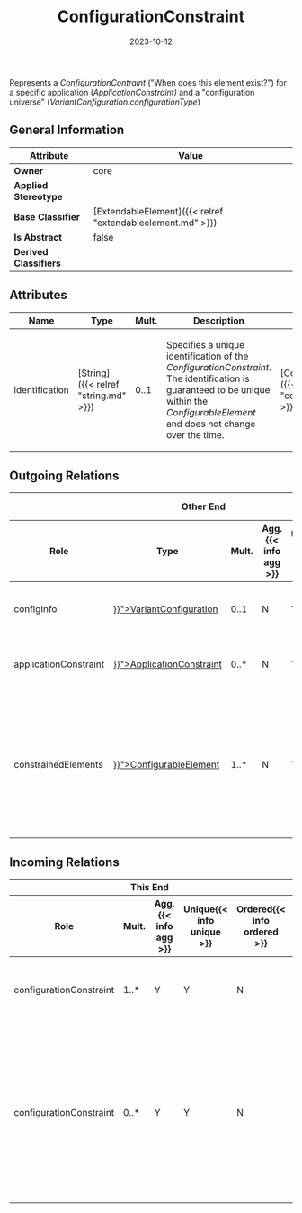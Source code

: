 ﻿---
title: ConfigurationConstraint
toc: false
type: specs
date: "2023-10-12"
draft: false
specification: VEC
version: 2.1.0
documentType: "Recommendation"
elementType: Class
classes:
  - ConfigurationConstraint
menu_name: vec-2.1.0
---
<p> Represents a <i>ConfigurationContraint </i>(&quot;When does this element exist?&quot;) for a specific application (<i>ApplicationConstraint)</i> and a &quot;configuration universe&quot;&#160;(<i>VariantConfiguration.configurationType</i>)      </p>

## General Information

| Attribute               | Value |
|-------------------------|-------|
| **Owner**               | core |
| **Applied Stereotype**  |   |
| **Base Classifier**     | [ExtendableElement]({{< relref "extendableelement.md" >}})<br/>  |
| **Is Abstract**         | false |
| **Derived Classifiers** |   |

## Attributes
|  Name  |  Type  |  Mult.  |  Description  |  Owning Classifier  |
|--------|--------|---------|---------------|--------------|
|identification| [String]({{< relref "string.md" >}}) | 0..1 | <p> Specifies a unique identification of the <i>ConfigurationConstraint</i>. The identification is guaranteed to be unique within the <i>ConfigurableElement</i> and does not change over the time.      </p> | [ConfigurationConstraint]({{< relref "configurationconstraint.md" >}}) |

## Outgoing Relations
<table>
    <thead>
        <tr>
           <th colspan="6">Other End</th>
           <th colspan="1">This End</th>
           <th colspan="1">General</th>
        </tr>
        <tr>
           <th>Role</th>
           <th>Type</th>
           <th>Mult.</th>
           <th>Agg.{{< info agg >}}</th>
           <th>Unique{{< info unique >}}</th>
           <th>Ordered{{< info ordered >}}</th>
           <th>Mult.</th>
           <th>Description</th>
        </tr>
    <thead>
    <tbody>
    <tr>
        <td>configInfo</td>
        <td><a href="{{< relref "variantconfiguration.md" >}}">VariantConfiguration</a></td>
        <td>0..1</td>
        <td>N</td>
        <td>Y</td>
        <td>N</td>
        <td></td>
        <td><p> References the configuration information that applies to the ConfigurationConstraint.      </p></td>
    </tr>
    <tr>
        <td>applicationConstraint</td>
        <td><a href="{{< relref "applicationconstraint.md" >}}">ApplicationConstraint</a></td>
        <td>0..*</td>
        <td>N</td>
        <td>Y</td>
        <td>N</td>
        <td></td>
        <td><p> References the application constraint that applies to the ConfigurationConstraint.      </p></td>
    </tr>
    <tr>
        <td>constrainedElements</td>
        <td><a href="{{< relref "configurableelement.md" >}}">ConfigurableElement</a></td>
        <td>1..*</td>
        <td>N</td>
        <td>Y</td>
        <td>N</td>
        <td>0..*</td>
        <td><p> Introduced with VEC V2.0.2. References the <i>ConfigurableElement</i>s that are constrained by this <i>ConfigurationConstraint.</i> This association shall only be used in combination with a containment in a <i>ConfigurationConstraintSpecification.</i> When using the deprecated containment in the <i>ConfigurableElement </i>it shall not be used.      </p></td>
    </tr>
    </tbody>
</table>

##  Incoming Relations
<table>
    <thead>
        <tr>
           <th colspan="5">This End</th>
           <th colspan="2">Other End</th>
           <th colspan="1">General</th>
        </tr>
        <tr>
           <th>Role</th>
           <th>Mult.</th>
           <th>Agg.{{< info agg >}}</th>
           <th>Unique{{< info unique >}}</th>
           <th>Ordered{{< info ordered >}}</th>
           <th>Type</th>
           <th>Mult.</th>
           <th>Description</th>
        </tr>
    <thead>
    <tbody>
    <tr>
        <td>configurationConstraint</td>
        <td>1..*</td>
        <td>Y</td>
        <td>Y</td>
        <td>N</td>
        <td><a href="{{< relref "configurationconstraintspecification.md" >}}">ConfigurationConstraintSpecification</a></td>
        <td>0..1</td>
        <td><p> Specifies the individual <i>ConfigurationConstraint</i> defined in the <i>ConfigurationConstraintSpecification</i>.      </p></td>
    </tr>
    <tr>
        <td>configurationConstraint</td>
        <td>0..*</td>
        <td>Y</td>
        <td>Y</td>
        <td>N</td>
        <td><a href="{{< relref "configurableelement.md" >}}">ConfigurableElement</a></td>
        <td>0..1</td>
        <td>{{< deprecated since="2.0.2" reason="The relationship has been inverted, allowing external configuration of ConfigurableElements. The ConfigurationConstraint is now contained in its own Specification.">}}<p> Contains or more <i>ConfigurationContraints</i> that apply to this <i>ConfigurableElement.</i> This is explained in more details in the recommendation chapter / model diagram &quot;Variants&quot;.      </p></td>
    </tr>
    </tbody>
</table>



